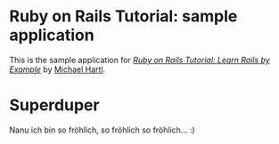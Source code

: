 # Ruby on Rails Tutorial: sample application

This is the sample application for
[*Ruby on Rails Tutorial: Learn Rails by Example*](http://railstutorial.org/)
by [Michael Hartl](http://michaelhartl.com/).

# Superduper

Nanu ich bin so fröhlich, so fröhlich so fröhlich... :)
